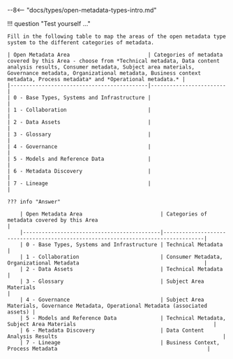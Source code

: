 <!-- SPDX-License-Identifier: CC-BY-4.0 -->
<!-- Copyright Contributors to the Egeria project. -->

--8<-- "docs/types/open-metadata-types-intro.md"

!!! question "Test yourself ..."

    Fill in the following table to map the areas of the open metadata type system to the different categories of metadata.
    
    | Open Metadata Area                         | Categories of metadata covered by this Area - choose from *Technical metadata, Data content analysis results, Consumer metadata, Subject area materials, Governance metadata, Organizational metadata, Business context metadata, Process metadata* and *Operational metadata.* |
    |--------------------------------------------|------------------------|
    | 0 - Base Types, Systems and Infrastructure |                        |
    | 1 - Collaboration                          |                        |
    | 2 - Data Assets                            |                        |
    | 3 - Glossary                               |                        |
    | 4 - Governance                             |                        |
    | 5 - Models and Reference Data              |                        |
    | 6 - Metadata Discovery                     |                        |
    | 7 - Lineage                                |                        |
    
    ??? info "Answer"
        
        | Open Metadata Area                         | Categories of metadata covered by this Area                                              |
        |--------------------------------------------|-----------------------------------------------------------------------------------|
        | 0 - Base Types, Systems and Infrastructure | Technical Metadata                                                                |
        | 1 - Collaboration                          | Consumer Metadata, Organizational Metadata                                        |
        | 2 - Data Assets                            | Technical Metadata                                                                |
        | 3 - Glossary                               | Subject Area Materials                                                                |
        | 4 - Governance                             | Subject Area Materials, Governance Metadata, Operational Metadata (associated assets) |
        | 5 - Models and Reference Data              | Technical Metadata, Subject Area Materials                                            |
        | 6 - Metadata Discovery                     | Data Content Analysis Results                                                     |
        | 7 - Lineage                                | Business Context, Process Metadata                                                |
        





